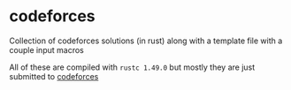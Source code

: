 # codeforces
Collection of codeforces solutions (in rust) along with a template file with a couple input macros

All of these are compiled with `rustc 1.49.0` but mostly they are just submitted to [codeforces](https://codeforces.com)
